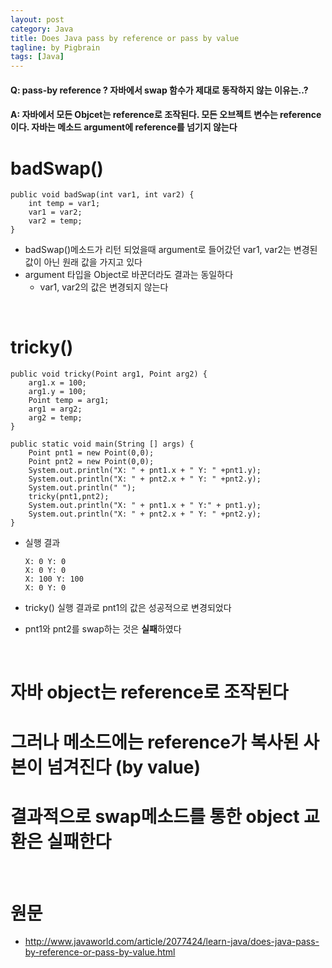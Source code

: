 ```yaml
---
layout: post
category: Java
title: Does Java pass by reference or pass by value
tagline: by Pigbrain
tags: [Java]
---
```


<!--more-->

#### Q: pass-by reference ? 자바에서 swap 함수가 제대로 동작하지 않는 이유는..?  

#### A: 자바에서 모든 Objcet는 reference로 조작된다. 모든 오브젝트 변수는 reference이다. 자바는 메소드 argument에 reference를 넘기지 않는다  

# badSwap()  

	public void badSwap(int var1, int var2) {
		int temp = var1;
		var1 = var2;
		var2 = temp;
	}

* badSwap()메소드가 리턴 되었을때 argument로 들어갔던 var1, var2는 변경된 값이 아닌 원래 값을 가지고 있다  
* argument 타입을 Object로 바꾼더라도 결과는 동일하다 
	* var1, var2의 값은 변경되지 않는다  
<br>  
 
# tricky()        

	public void tricky(Point arg1, Point arg2) {
		arg1.x = 100;
		arg1.y = 100;
		Point temp = arg1;
		arg1 = arg2;
		arg2 = temp;
	}

	public static void main(String [] args)	{  
		Point pnt1 = new Point(0,0);
		Point pnt2 = new Point(0,0);
		System.out.println("X: " + pnt1.x + " Y: " +pnt1.y); 
		System.out.println("X: " + pnt2.x + " Y: " +pnt2.y);
		System.out.println(" ");
		tricky(pnt1,pnt2);
		System.out.println("X: " + pnt1.x + " Y:" + pnt1.y); 
		System.out.println("X: " + pnt2.x + " Y: " +pnt2.y);  
	}

* 실행 결과  

	`X: 0 Y: 0`  
	`X: 0 Y: 0`   
	`X: 100 Y: 100`  
	`X: 0 Y: 0`  

* tricky() 실행 결과로 pnt1의 값은 성공적으로 변경되었다  
* pnt1와 pnt2를 swap하는 것은 **실패**하였다    


<br>  

# 자바 object는 reference로 조작된다  

# 그러나 메소드에는 reference가 복사된 사본이 넘겨진다 (by value)    

# 결과적으로 swap메소드를 통한 object 교환은 실패한다  


<br>  

# 원문  
* http://www.javaworld.com/article/2077424/learn-java/does-java-pass-by-reference-or-pass-by-value.html  


